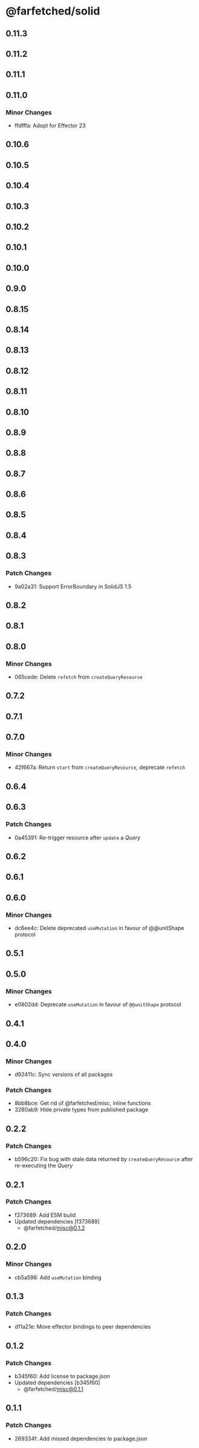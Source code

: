 # @farfetched/solid

## 0.11.3

## 0.11.2

## 0.11.1

## 0.11.0

### Minor Changes

- ffdfffa: Adopt for Effector 23

## 0.10.6

## 0.10.5

## 0.10.4

## 0.10.3

## 0.10.2

## 0.10.1

## 0.10.0

## 0.9.0

## 0.8.15

## 0.8.14

## 0.8.13

## 0.8.12

## 0.8.11

## 0.8.10

## 0.8.9

## 0.8.8

## 0.8.7

## 0.8.6

## 0.8.5

## 0.8.4

## 0.8.3

### Patch Changes

- 9a02a31: Support ErrorBoundary in SolidJS 1.5

## 0.8.2

## 0.8.1

## 0.8.0

### Minor Changes

- 065cede: Delete `refetch` from `createQueryResource`

## 0.7.2

## 0.7.1

## 0.7.0

### Minor Changes

- 42f667a: Return `start` from `createQueryResource`, deprecate `refetch`

## 0.6.4

## 0.6.3

### Patch Changes

- 0a45391: Re-trigger resource after `update` a _Query_

## 0.6.2

## 0.6.1

## 0.6.0

### Minor Changes

- dc6ee4c: Delete deprecated `useMutation` in favour of @@unitShape protocol

## 0.5.1

## 0.5.0

### Minor Changes

- e0802dd: Deprecate `useMutation` in favour of `@@unitShape` protocol

## 0.4.1

## 0.4.0

### Minor Changes

- d92411c: Sync versions of all packages

### Patch Changes

- 8bb8bce: Get rid of @farfetched/misc, inline functions
- 3280ab9: Hide private types from published package

## 0.2.2

### Patch Changes

- b596c20: Fix bug with stale data returned by `createQueryResource` after re-executing the _Query_

## 0.2.1

### Patch Changes

- f373689: Add ESM build
- Updated dependencies [f373689]
  - @farfetched/misc@0.1.2

## 0.2.0

### Minor Changes

- cb5a598: Add `useMutation` binding

## 0.1.3

### Patch Changes

- d11a21e: Move effector bindings to peer dependencies

## 0.1.2

### Patch Changes

- b345f60: Add license to package.json
- Updated dependencies [b345f60]
  - @farfetched/misc@0.1.1

## 0.1.1

### Patch Changes

- 269334f: Add missed dependencies to package.json
